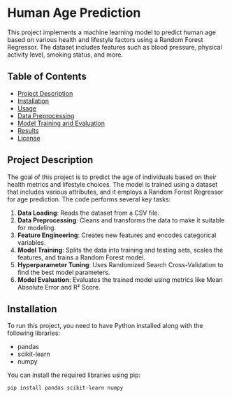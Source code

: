 # Human Age Prediction

This project implements a machine learning model to predict human age based on various health and lifestyle factors using a Random Forest Regressor. The dataset includes features such as blood pressure, physical activity level, smoking status, and more.

## Table of Contents

- [Project Description](#project-description)
- [Installation](#installation)
- [Usage](#usage)
- [Data Preprocessing](#data-preprocessing)
- [Model Training and Evaluation](#model-training-and-evaluation)
- [Results](#results)
- [License](#license)

## Project Description

The goal of this project is to predict the age of individuals based on their health metrics and lifestyle choices. The model is trained using a dataset that includes various attributes, and it employs a Random Forest Regressor for age prediction. The code performs several key tasks:

1. **Data Loading**: Reads the dataset from a CSV file.
2. **Data Preprocessing**: Cleans and transforms the data to make it suitable for modeling.
3. **Feature Engineering**: Creates new features and encodes categorical variables.
4. **Model Training**: Splits the data into training and testing sets, scales the features, and trains a Random Forest model.
5. **Hyperparameter Tuning**: Uses Randomized Search Cross-Validation to find the best model parameters.
6. **Model Evaluation**: Evaluates the trained model using metrics like Mean Absolute Error and R² Score.

## Installation

To run this project, you need to have Python installed along with the following libraries:

- pandas
- scikit-learn
- numpy

You can install the required libraries using pip:

```bash
pip install pandas scikit-learn numpy
